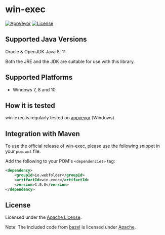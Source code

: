 # win-exec

[![AppVeyor](https://img.shields.io/appveyor/ci/WebFolder/win-exec.svg?label=Windows)](https://ci.appveyor.com/project/WebFolder/win-exec) [![License](https://img.shields.io/badge/license-Apache-blue.svg)](https://github.com/webfolderio/win-exec/blob/master/LICENSE)

Supported Java Versions
-----------------------

Oracle & OpenJDK Java 8, 11.

Both the JRE and the JDK are suitable for use with this library.

Supported Platforms
-------------------
* Windows 7, 8 and 10

How it is tested
----------------
win-exec is regularly tested on [appveyor](https://ci.appveyor.com/project/WebFolder/win-exec) (Windows)

Integration with Maven
----------------------

To use the official release of win-exec, please use the following snippet in your `pom.xml` file.

Add the following to your POM's `<dependencies>` tag:

```xml
<dependency>
    <groupId>io.webfolder</groupId>
    <artifactId>win-exec</artifactId>
    <version>1.0.0</version>
</dependency>
```

License
-------
Licensed under the [Apache License](https://github.com/webfolderio/win-exec/blob/master/LICENSE).

Note: The included code from [bazel](https://github.com/bazelbuild/bazel) is licensed under [Apache](https://github.com/bazelbuild/bazel/blob/master/LICENSE).
